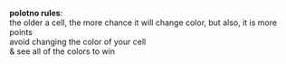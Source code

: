 **polotno rules**:<br>
the older a cell, the more chance it will change color, but also, it is more points<br>
avoid changing the color of your cell<br>
& see all of the colors to win
